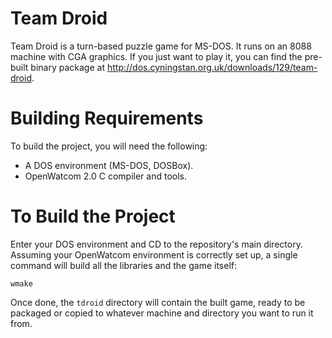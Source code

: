 # Team Droid
Team Droid is a turn-based puzzle game for MS-DOS. It runs on an 8088 machine with CGA graphics. If you just want to play it, you can find the pre-built binary package at http://dos.cyningstan.org.uk/downloads/129/team-droid.
# Building Requirements
To build the project, you will need the following:
* A DOS environment (MS-DOS, DOSBox).
* OpenWatcom 2.0 C compiler and tools.
# To Build the Project
Enter your DOS environment and CD to the repository's main directory. Assuming your OpenWatcom environment is correctly set up, a single command will build all the libraries and the game itself:
```
wmake
```
Once done, the ``tdroid`` directory will contain the built game, ready to be packaged or copied to whatever machine and directory you want to run it from.
